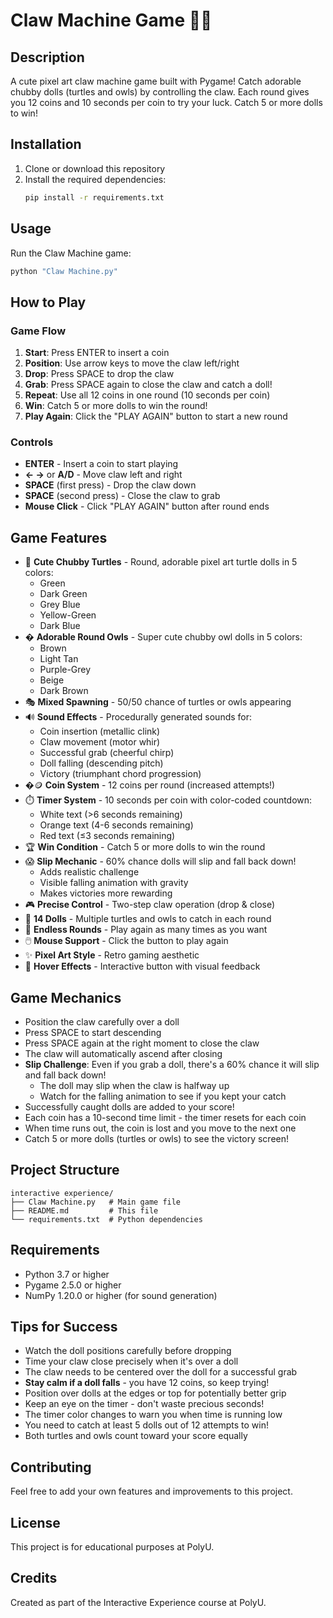 # Claw Machine Game 🐢🦉

## Description
A cute pixel art claw machine game built with Pygame! Catch adorable chubby dolls (turtles and owls) by controlling the claw. Each round gives you 12 coins and 10 seconds per coin to try your luck. Catch 5 or more dolls to win!

## Installation

1. Clone or download this repository
2. Install the required dependencies:
   ```bash
   pip install -r requirements.txt
   ```

## Usage

Run the Claw Machine game:
```bash
python "Claw Machine.py"
```

## How to Play

### Game Flow
1. **Start**: Press ENTER to insert a coin
2. **Position**: Use arrow keys to move the claw left/right
3. **Drop**: Press SPACE to drop the claw
4. **Grab**: Press SPACE again to close the claw and catch a doll!
5. **Repeat**: Use all 12 coins in one round (10 seconds per coin)
6. **Win**: Catch 5 or more dolls to win the round!
7. **Play Again**: Click the "PLAY AGAIN" button to start a new round

### Controls
- **ENTER** - Insert a coin to start playing
- **← →** or **A/D** - Move claw left and right
- **SPACE** (first press) - Drop the claw down
- **SPACE** (second press) - Close the claw to grab
- **Mouse Click** - Click "PLAY AGAIN" button after round ends

## Game Features
- 🐢 **Cute Chubby Turtles** - Round, adorable pixel art turtle dolls in 5 colors:
  - Green
  - Dark Green
  - Grey Blue
  - Yellow-Green
  - Dark Blue
- � **Adorable Round Owls** - Super cute chubby owl dolls in 5 colors:
  - Brown
  - Light Tan
  - Purple-Grey
  - Beige
  - Dark Brown
- 🎭 **Mixed Spawning** - 50/50 chance of turtles or owls appearing
- 🔊 **Sound Effects** - Procedurally generated sounds for:
  - Coin insertion (metallic clink)
  - Claw movement (motor whir)
  - Successful grab (cheerful chirp)
  - Doll falling (descending pitch)
  - Victory (triumphant chord progression)
- �🪙 **Coin System** - 12 coins per round (increased attempts!)
- ⏱️ **Timer System** - 10 seconds per coin with color-coded countdown:
  - White text (>6 seconds remaining)
  - Orange text (4-6 seconds remaining)
  - Red text (≤3 seconds remaining)
- 🏆 **Win Condition** - Catch 5 or more dolls to win the round
- 😱 **Slip Mechanic** - 60% chance dolls will slip and fall back down!
  - Adds realistic challenge
  - Visible falling animation with gravity
  - Makes victories more rewarding
- 🎮 **Precise Control** - Two-step claw operation (drop & close)
- 🎯 **14 Dolls** - Multiple turtles and owls to catch in each round
- 🔄 **Endless Rounds** - Play again as many times as you want
- 🖱️ **Mouse Support** - Click the button to play again
- ✨ **Pixel Art Style** - Retro gaming aesthetic
- 💚 **Hover Effects** - Interactive button with visual feedback

## Game Mechanics
- Position the claw carefully over a doll
- Press SPACE to start descending
- Press SPACE again at the right moment to close the claw
- The claw will automatically ascend after closing
- **Slip Challenge**: Even if you grab a doll, there's a 60% chance it will slip and fall back down!
  - The doll may slip when the claw is halfway up
  - Watch for the falling animation to see if you kept your catch
- Successfully caught dolls are added to your score!
- Each coin has a 10-second time limit - the timer resets for each coin
- When time runs out, the coin is lost and you move to the next one
- Catch 5 or more dolls (turtles or owls) to see the victory screen!

## Project Structure
```
interactive experience/
├── Claw Machine.py   # Main game file
├── README.md         # This file
└── requirements.txt  # Python dependencies
```

## Requirements
- Python 3.7 or higher
- Pygame 2.5.0 or higher
- NumPy 1.20.0 or higher (for sound generation)

## Tips for Success
- Watch the doll positions carefully before dropping
- Time your claw close precisely when it's over a doll
- The claw needs to be centered over the doll for a successful grab
- **Stay calm if a doll falls** - you have 12 coins, so keep trying!
- Position over dolls at the edges or top for potentially better grip
- Keep an eye on the timer - don't waste precious seconds!
- The timer color changes to warn you when time is running low
- You need to catch at least 5 dolls out of 12 attempts to win!
- Both turtles and owls count toward your score equally

## Contributing
Feel free to add your own features and improvements to this project.

## License
This project is for educational purposes at PolyU.

## Credits
Created as part of the Interactive Experience course at PolyU.
